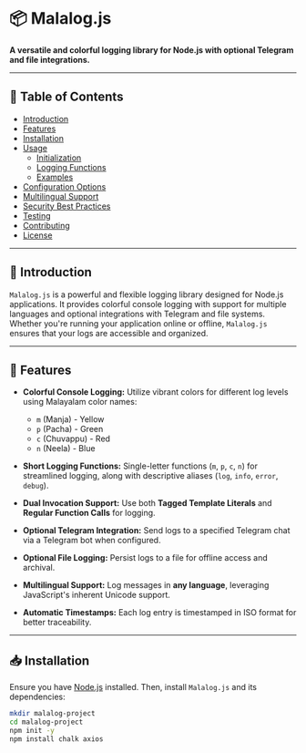 # 📦 Malalog.js

**A versatile and colorful logging library for Node.js with optional Telegram and file integrations.**

---

## 📖 Table of Contents

- [Introduction](#introduction)
- [Features](#features)
- [Installation](#installation)
- [Usage](#usage)
  - [Initialization](#initialization)
  - [Logging Functions](#logging-functions)
  - [Examples](#examples)
- [Configuration Options](#configuration-options)
- [Multilingual Support](#multilingual-support)
- [Security Best Practices](#security-best-practices)
- [Testing](#testing)
- [Contributing](#contributing)
- [License](#license)

---

## 📝 Introduction

`Malalog.js` is a powerful and flexible logging library designed for Node.js applications. It provides colorful console logging with support for multiple languages and optional integrations with Telegram and file systems. Whether you're running your application online or offline, `Malalog.js` ensures that your logs are accessible and organized.

---

## 🌟 Features

- **Colorful Console Logging:** Utilize vibrant colors for different log levels using Malayalam color names:
  - `m` (Manja) - Yellow
  - `p` (Pacha) - Green
  - `c` (Chuvappu) - Red
  - `n` (Neela) - Blue

- **Short Logging Functions:** Single-letter functions (`m`, `p`, `c`, `n`) for streamlined logging, along with descriptive aliases (`log`, `info`, `error`, `debug`).

- **Dual Invocation Support:** Use both **Tagged Template Literals** and **Regular Function Calls** for logging.

- **Optional Telegram Integration:** Send logs to a specified Telegram chat via a Telegram bot when configured.

- **Optional File Logging:** Persist logs to a file for offline access and archival.

- **Multilingual Support:** Log messages in **any language**, leveraging JavaScript's inherent Unicode support.

- **Automatic Timestamps:** Each log entry is timestamped in ISO format for better traceability.

---

## 📥 Installation

Ensure you have [Node.js](https://nodejs.org/) installed. Then, install `Malalog.js` and its dependencies:

```bash
mkdir malalog-project
cd malalog-project
npm init -y
npm install chalk axios
